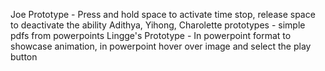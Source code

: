 Joe Prototype - Press and hold space to activate time stop, release space to deactivate the ability
Adithya, Yihong, Charolette prototypes - simple pdfs from powerpoints
Lingge's Prototype - In powerpoint format to showcase animation, in powerpoint hover over image and select the play button
